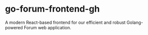 # go-forum-frontend-gh
A modern React-based frontend for our efficient and robust Golang-powered Forum web application.
